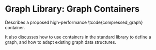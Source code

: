# Graph Library: Graph Containers
Describes a proposed high-performance \tcode{compressed_graph} container.

It also discusses how to use containers in the standard library to define a graph, and how 
to adapt existing graph data structures.
